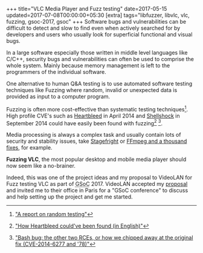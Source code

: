 +++
title="VLC Media Player and Fuzz testing"
date=2017-05-15
updated=2017-07-08T00:00:00+05:30
[extra]
tags="libfuzzer, libvlc, vlc, fuzzing, gsoc-2017, gsoc"
+++
Software bugs and vulnerabilities can be difficult to detect and slow to find
even when actively searched for by developers and users who usually look for
superficial functional and visual bugs.

In a large software especially those written in middle level languages like C/C++,
security bugs and vulnerabilities can often be used to comprise the whole system.
Mainly because memory management is left to the programmers of the individual software.

One alternative to human Q&A testing is to use automated software testing techniques
like Fuzzing where random, invalid or unexpected data is provided as input to a computer
program.

<!-- more -->

Fuzzing is often more cost-effective than systematic testing 
techniques[^fn-cite_report_random_testing].
High profile CVE's such as [Heartbleed][1] in April 2014
and [Shellshock][2] in September 2014
could have easily been found with fuzzing[^fn-cite_heartbleed] [^fn-cite_shellshock].

Media processing is always a complex task and usually contain lots of security and
stability issues, take [Stagefright][3] or [FFmpeg and a thousand fixes][9], for example.

**Fuzzing VLC**, the most popular desktop and mobile media player should now seem
like a no-brainer.

Indeed, this was one of the project ideas and my proposal to VideoLAN for
Fuzz testing VLC as part of <abbr title="Google Summer of Code">GSoC</abbr> 2017.
VideoLAN accepted my [proposal][8] and invited me to their office
in Paris for a "GSoC conference" to discuss and help setting up the project
and get me started.

[^fn-cite_report_random_testing]: ["A report on random testing"][5]

[^fn-cite_heartbleed]: ["How Heartbleed could've been found (in English)"][6]

[^fn-cite_shellshock]: ["Bash bug: the other two RCEs, or how we chipped away at the original fix (CVE-2014-6277 and '78)"][7]

[1]: https://en.wikipedia.org/wiki/Heartbleed
[2]: https://en.wikipedia.org/wiki/Shellshock_(software_bug)
[3]: https://en.wikipedia.org/wiki/Stagefright_%28bug%29
[4]: https://github.com/google/sanitizers
[5]: http://dl.acm.org/citation.cfm?id=802530
[6]: https://blog.hboeck.de/archives/868-How-Heartbleed-couldve-been-found.html
[7]: http://lcamtuf.blogspot.in/2014/10/bash-bug-how-we-finally-cracked.html
[8]: https://summerofcode.withgoogle.com/projects/#5893995166171136
[9]: https://security.googleblog.com/2014/01/ffmpeg-and-thousand-fixes.html
